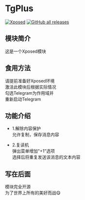 # TgPlus

[![Xposed](https://img.shields.io/badge/-Xposed-green?style=flat&logo=Android&logoColor=white)](#)
[![GitHub all releases](https://img.shields.io/github/downloads/Xposed-Modules-Repo/com.easy.tgplus/total?label=Downloads)](https://github.com/Xposed-Modules-Repo/com.easy.tgplus/releases)

## 模块简介
这是一个Xposed模块

## 食用方法
请提前准备好Xposed环境  
激活此模块后根据实际情况  
勾选Telegram为作用域并  
重新启动Telegram

## 功能介绍
* 1.解除内容保护  
允许复制，保存消息内容

* 2.复读机  
弹出菜单增加"+1"选项  
选择后将重复发送该消息的文本内容

## 写在后面
模块完全开源  
为了世界上所有的美好而战😋
